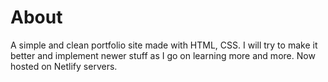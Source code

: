 # About
A simple and clean portfolio site made with HTML, CSS. I will try to make it better and implement newer stuff as I go on learning more and more. Now hosted on Netlify servers.
